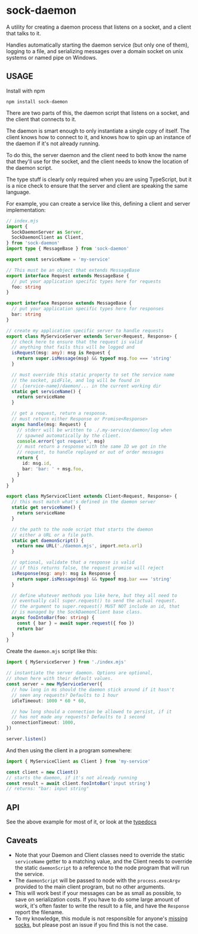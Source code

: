 # sock-daemon

A utility for creating a daemon process that listens on a socket,
and a client that talks to it.

Handles automatically starting the daemon service (but only one
of them), logging to a file, and serializing messages over a
domain socket on unix systems or named pipe on Windows.

## USAGE

Install with npm

```
npm install sock-daemon
```

There are two parts of this, the daemon script that listens on a
socket, and the client that connects to it.

The daemon is smart enough to only instantiate a single copy of
itself. The client knows how to connect to it, and knows how to
spin up an instance of the daemon if it's not already running.

To do this, the server daemon and the client need to both know
the name that they'll use for the socket, and the client needs to
know the location of the daemon script.

The type stuff is clearly only required when you are using
TypeScript, but it is a nice check to ensure that the server and
client are speaking the same language.

For example, you can create a service like this, defining a
client and server implementation:

```ts
// index.mjs
import {
  SockDaemonServer as Server,
  SockDaemonClient as Client,
} from 'sock-daemon'
import type { MessageBase } from 'sock-daemon'

export const serviceName = 'my-service'

// This must be an object that extends MessageBase
export interface Request extends MessageBase {
  // put your application specific types here for requests
  foo: string
}

export interface Response extends MessageBase {
  // put your application specific types here for responses
  bar: string
}

// create my application specific server to handle requests
export class MyServiceServer extends Server<Request, Response> {
  // check here to ensure that the request is valid
  // anything that fails this will be logged and
  isRequest(msg: any): msg is Request {
    return super.isMessage(msg) && typeof msg.foo === 'string'
  }

  // must override this static property to set the service name
  // the socket, pidFile, and log will be found in
  // .{service-name}/daemon/... in the current working dir
  static get serviceName() {
    return serviceName
  }

  // get a request, return a response.
  // must return either Response or Promise<Response>
  async handle(msg: Request) {
    // stderr will be written to ./.my-service/daemon/log when
    // spawned automatically by the client.
    console.error('got request', msg)
    // must return a response with the same ID we got in the
    // request, to handle replayed or out of order messages
    return {
      id: msg.id,
      bar: 'bar: ' + msg.foo,
    }
  }
}

export class MyServiceClient extends Client<Request, Response> {
  // this must match what's defined in the daemon server
  static get serviceName() {
    return serviceName
  }

  // the path to the node script that starts the daemon
  // either a URL or a file path.
  static get daemonScript() {
    return new URL('./daemon.mjs', import.meta.url)
  }

  // optional, validate that a response is valid
  // if this returns false, the request promise will reject
  isResponse(msg: any): msg is Response {
    return super.isMessage(msg) && typeof msg.bar === 'string'
  }

  // define whatever methods you like here, but they all need to
  // eventually call super.request() to send the actual request.
  // the argument to super.request() MUST NOT include an id, that
  // is managed by the SockDaemonClient base class.
  async fooIntoBar(foo: string) {
    const { bar } = await super.request({ foo })
    return bar
  }
}
```

Create the `daemon.mjs` script like this:

```ts
import { MyServiceServer } from './index.mjs'

// instantiate the server daemon. Options are optional,
// shown here with their default values.
const server = new MyServiceServer({
  // how long in ms should the daemon stick around if it hasn't
  // seen any requests? Defaults to 1 hour
  idleTimeout: 1000 * 60 * 60,

  // how long should a connection be allowed to persist, if it
  // has not made any requests? Defaults to 1 second
  connectionTimeout: 1000,
})

server.listen()
```

And then using the client in a program somewhere:

```ts
import { MyServiceClient as Client } from 'my-service'

const client = new Client()
// starts the daemon, if it's not already running
const result = await client.fooIntoBar('input string')
// returns: "bar: input string"
```

## API

See the above example for most of it, or look at the
[typedocs](https://isaacs.github.io/sock-daemon)

## Caveats

- Note that your Daemon and Client classes need to override the
  static `serviceName` getter to a matching value, and the Client
  needs to override the static `daemonScript` to a reference to
  the node program that will run the service.
- The `daemonScript` will be passed to node with the
  `process.execArgv` provided to the main client program, but no
  other arguments.
- This will work best if your messages can be as small as
  possible, to save on serialization costs. If you have to do
  some large amount of work, it's often faster to write the
  result to a file, and have the `Response` report the filename.
- To my knowledge, this module is not responsible for anyone's
  [missing socks](https://en.uncyclopedia.co/wiki/Sock_demon),
  but please post an issue if you find this is not the case.
